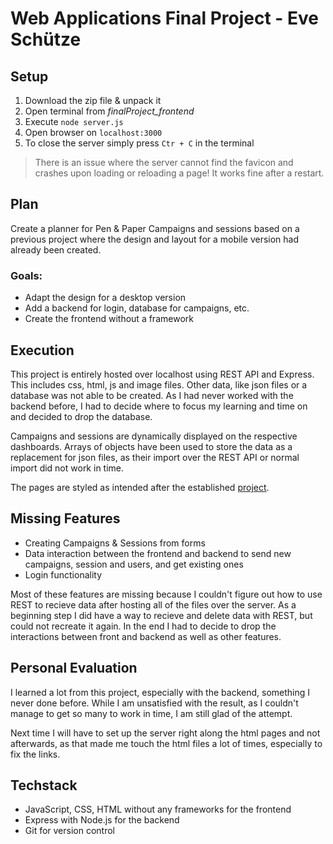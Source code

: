 # Web Applications Final Project - Eve Schütze


## Setup

 1. Download the zip file & unpack it
 2. Open terminal from *finalProject_frontend*
 3. Execute `node server.js`
 4. Open browser on `localhost:3000`
 5. To close the server simply press `Ctr + C` in the terminal

 >There is an issue where the server cannot find the favicon and crashes upon loading or reloading a page! It works fine after a restart.


## Plan
Create a planner for Pen & Paper Campaigns and sessions based on a previous project where the design and layout for a mobile version had already been created. 

### Goals:

- Adapt the design for a desktop version
- Add a backend for login, database for campaigns, etc.
- Create the frontend without a framework


## Execution
This project is entirely hosted over localhost using REST API and Express. This includes css, html, js and image files. Other data, like json files or a database was not able to be created. As I had never worked with the backend before, I had to decide where to focus my learning and time on and decided to drop the database.

Campaigns and sessions are dynamically displayed on the respective dashboards. Arrays of objects have been used to store the data as a replacement for json files, as their import over the REST API or normal import did not work in time.

The pages are styled as intended after the established [project](https://www.figma.com/design/ApqVE9q6eDFiFAf1T3nSAH/Pen-%26-Paper-Planner?node-id=0-1&t=R0OlS1NyeE5ouH4Y-1). 


## Missing Features
- Creating Campaigns & Sessions from forms
- Data interaction between the frontend and backend to send new campaigns, session and users, and get existing ones
- Login functionality

Most of these features are missing because I couldn't figure out how to use REST to recieve data after hosting all of the files over the server. As a beginning step I did have a way to recieve and delete data with REST, but could not recreate it again. In the end I had to decide to drop the interactions between front and backend as well as other features. 


## Personal Evaluation
I learned a lot from this project, especially with the backend, something I never done before. While I am unsatisfied with the result, as I couldn't manage to get so many to work in time, I am still glad of the attempt. 

Next time I will have to set up the server right along the html pages and not afterwards, as that made me touch the html files a lot of times, especially to fix the links.

## Techstack
- JavaScript, CSS, HTML without any frameworks for the frontend
- Express with Node.js for the backend
- Git for version control

